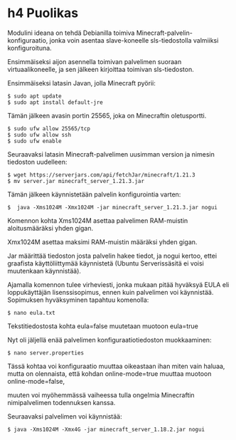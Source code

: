 # h4 Puolikas

Modulini ideana on tehdä Debianilla toimiva Minecraft-palvelin-konfiguraatio, jonka voin asentaa slave-koneelle sls-tiedostolla valmiiksi konfiguroituna.

Ensimmäiseksi aijon asennella toimivan palvelimen suoraan virtuaalikoneelle, ja sen jälkeen kirjoittaa toimivan sls-tiedoston.

Ensimmäiseksi latasin Javan, jolla Minecraft pyörii:

    $ sudo apt update
    $ sudo apt install default-jre

Tämän jälkeen avasin portin 25565, joka on Minecraftin oletusportti.

    $ sudo ufw allow 25565/tcp
    $ sudo ufw allow ssh
    $ sudo ufw enable

Seuraavaksi latasin Minecraft-palvelimen uusimman version ja nimesin tiedoston uudelleen:

    $ wget https://serverjars.com/api/fetchJar/minecraft/1.21.3
    $ mv server.jar minecraft_server_1.21.3.jar

Tämän jälkeen käynnistetään palvelin konfigurointia varten:

    $  java -Xms1024M -Xmx1024M -jar minecraft_server_1.21.3.jar nogui
    
Komennon kohta Xms1024M asettaa palvelimen RAM-muistin aloitusmääräksi yhden gigan.

Xmx1024M asettaa maksimi RAM-muistin määräksi yhden gigan. 

Jar määrittää tiedoston josta palvelin hakee tiedot, ja nogui kertoo, ettei graafista käyttöliittymää käynnistetä (Ubuntu Serverissäsitä ei voisi muutenkaan käynnistää).

Ajamalla komennon tulee virheviesti, jonka mukaan pitää hyväksyä EULA eli loppukäyttäjän lisenssisopimus, ennen kuin palvelimen voi käynnistää. Sopimuksen hyväksyminen tapahtuu komenolla:

    $ nano eula.txt

Tekstitiedostosta kohta eula=false muutetaan muotoon eula=true

Nyt oli jäljellä enää palvelimen konfiguraatiotiedoston muokkaaminen:

    $ nano server.properties

Tässä kohtaa voi konfiguraatio muuttaa oikeastaan ihan miten vain haluaa, mutta on olennaista, että kohdan online-mode=true muuttaa muotoon online-mode=false, 

muuten voi myöhemmässä vaiheessa tulla ongelmia Minecraftin nimipalvelimen todennuksen kanssa.

Seuraavaksi palvelimen voi käynnistää:

    $ java -Xms1024M -Xmx4G -jar minecraft_server_1.18.2.jar nogui

